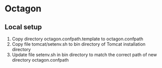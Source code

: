 # Octagon

## Local setup

 1. Copy directory octagon.confpath.template to octagon.confpath
 2. Copy file tomcat/setenv.sh to bin directory of Tomcat installation directory
 3. Update file setenv.sh in bin directory to match the correct path of new directory octagon.confpath

